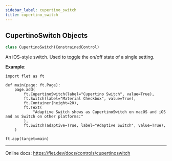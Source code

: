 ```yaml
---
sidebar_label: cupertino_switch
title: cupertino_switch
---
```


## CupertinoSwitch Objects

```python
class CupertinoSwitch(ConstrainedControl)
```

An iOS-style switch. Used to toggle the on/off state of a single setting.

**Example**:

```
import flet as ft

def main(page: ft.Page):
    page.add(
        ft.CupertinoSwitch(label="Cupertino Switch", value=True),
        ft.Switch(label="Material Checkbox", value=True),
        ft.Container(height=20),
        ft.Text(
            "Adaptive Switch shows as CupertinoSwitch on macOS and iOS and as Switch on other platforms:"
        ),
        ft.Switch(adaptive=True, label="Adaptive Switch", value=True),
    )

ft.app(target=main)
```
  -----
  
  Online docs: https://flet.dev/docs/controls/cupertinoswitch

